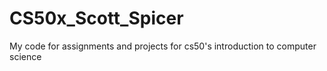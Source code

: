 # CS50x_Scott_Spicer
My code for assignments and projects for cs50's introduction to computer science
